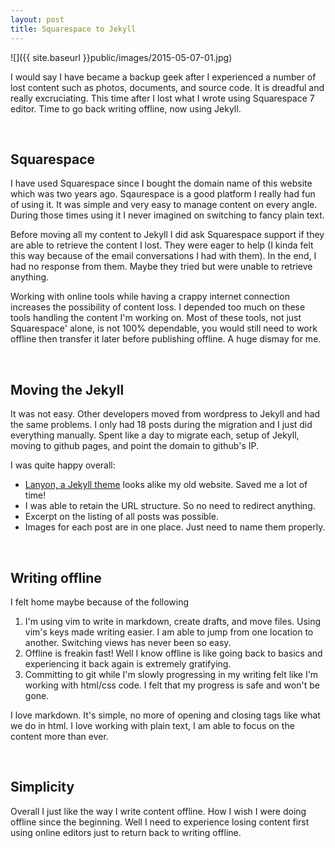 ```yaml
---
layout: post
title: Squarespace to Jekyll
---
```


![]({{ site.baseurl }}public/images/2015-05-07-01.jpg)

I would say I have became a backup geek after I experienced a number of lost content such as photos, documents, and source code. It is dreadful and really excruciating. This time after I lost what I wrote using Squarespace 7 editor. Time to go back writing offline, now using Jekyll.

<!--more-->

<br/>

## Squarespace

I have used Squarespace since I bought the domain name of this website which was two years ago. Sqaurespace is a good platform I really had fun of using it. It was simple and very easy to manage content on every angle. During those times using it I never imagined on switching to fancy plain text.

Before moving all my content to Jekyll I did ask Squarespace support if they are able to retrieve the content I lost. They were eager to help (I kinda felt this way because of the email conversations I had with them). In the end, I had no response from them. Maybe they tried but were unable to retrieve anything.

Working with online tools while having a crappy internet connection increases the possibility of content loss. I depended too much on these tools handling the content I'm working on. Most of these tools, not just Squarespace' alone, is not 100% dependable, you would still need to work offline then transfer it later before publishing offline. A huge dismay for me.

<br/>

## Moving the Jekyll

It was not easy. Other developers moved from wordpress to Jekyll and had the same problems. I only had 18 posts during the migration and I just did everything manually. Spent like a day to migrate each, setup of Jekyll, moving to github pages, and point the domain to github's IP.

I was quite happy overall:

- [Lanyon, a Jekyll theme](http://lanyon.getpoole.com/) looks alike my old website. Saved me a lot of time!
- I was able to retain the URL structure. So no need to redirect anything.
- Excerpt on the listing of all posts was possible.
- Images for each post are in one place. Just need to name them properly.

<br/>

## Writing offline

I felt home maybe because of the following

1. I'm using vim to write in markdown, create drafts, and move files. Using vim's keys made writing easier. I am able to jump from one location to another. Switching views has never been so easy.
2. Offline is freakin fast! Well I know offline is like going back to basics and experiencing it back again is extremely gratifying.
3. Committing to git while I'm slowly progressing in my writing felt like I'm working with html/css code. I felt that my progress is safe and won't be gone.

I love markdown. It's simple, no more of opening and closing tags like what we do in html. I love working with plain text, I am able to focus on the content more than ever.

<br/>

## Simplicity

Overall I just like the way I write content offline. How I wish I were doing offline since the beginning. Well I need to experience losing content first using online editors just to return back to writing offline.


